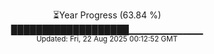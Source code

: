 <p align="center">
⏳Year Progress (63.84 %)<br>
███████████████████▁▁▁▁▁▁▁▁▁▁▁ <br>
<sub>Updated: Fri, 22 Aug 2025 00:12:52 GMT</sub>
</p>

